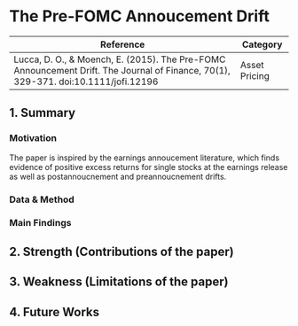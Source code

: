 # The Pre-FOMC Annoucement Drift

Reference    | Category
------------ | -------------
Lucca, D. O., &amp; Moench, E. (2015). The Pre-FOMC Announcement Drift. The Journal of Finance, 70(1), 329-371. doi:10.1111/jofi.12196 | Asset Pricing


## 1. Summary

### Motivation
The paper is inspired by the earnings annoucement literature, which finds evidence of positive excess returns for single stocks at the earnings release as well as postannoucnement and preannoucnement drifts.

### Data & Method


### Main Findings


## 2. Strength (Contributions of the paper)


## 3. Weakness (Limitations of the paper)


## 4. Future Works
